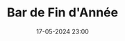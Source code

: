 ---
layout: ../../../layouts/Actu.astro
date : "17-05-2024 23:00"

title: "Bar de Fin d'Année"

auteur :
  - bdepolytech

image : "/assets/fildactus/evenements/05-17-bdepolytech.jpg"

source : "https://www.instagram.com/bdepolytechsorbonne/"
---